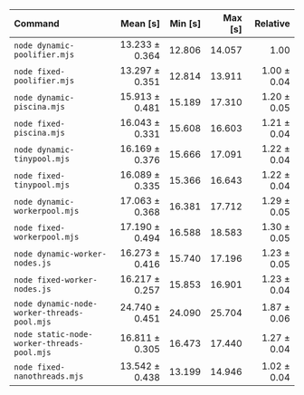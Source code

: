 | Command                                     |       Mean [s] | Min [s] | Max [s] |    Relative |
| :------------------------------------------ | -------------: | ------: | ------: | ----------: |
| `node dynamic-poolifier.mjs`                | 13.233 ± 0.364 |  12.806 |  14.057 |        1.00 |
| `node fixed-poolifier.mjs`                  | 13.297 ± 0.351 |  12.814 |  13.911 | 1.00 ± 0.04 |
| `node dynamic-piscina.mjs`                  | 15.913 ± 0.481 |  15.189 |  17.310 | 1.20 ± 0.05 |
| `node fixed-piscina.mjs`                    | 16.043 ± 0.331 |  15.608 |  16.603 | 1.21 ± 0.04 |
| `node dynamic-tinypool.mjs`                 | 16.169 ± 0.376 |  15.666 |  17.091 | 1.22 ± 0.04 |
| `node fixed-tinypool.mjs`                   | 16.089 ± 0.335 |  15.366 |  16.643 | 1.22 ± 0.04 |
| `node dynamic-workerpool.mjs`               | 17.063 ± 0.368 |  16.381 |  17.712 | 1.29 ± 0.05 |
| `node fixed-workerpool.mjs`                 | 17.190 ± 0.494 |  16.588 |  18.583 | 1.30 ± 0.05 |
| `node dynamic-worker-nodes.js`              | 16.273 ± 0.416 |  15.740 |  17.196 | 1.23 ± 0.05 |
| `node fixed-worker-nodes.js`                | 16.217 ± 0.257 |  15.853 |  16.901 | 1.23 ± 0.04 |
| `node dynamic-node-worker-threads-pool.mjs` | 24.740 ± 0.451 |  24.090 |  25.704 | 1.87 ± 0.06 |
| `node static-node-worker-threads-pool.mjs`  | 16.811 ± 0.305 |  16.473 |  17.440 | 1.27 ± 0.04 |
| `node fixed-nanothreads.mjs`                | 13.542 ± 0.438 |  13.199 |  14.946 | 1.02 ± 0.04 |
